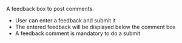 A feedback box to post comments.

* User can enter a feedback and submit it
* The entered feedback will be displayed below the comment box
* A feedback comment is mandatory to do a submit